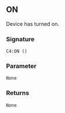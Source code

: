 ##  ON

Device has turned on.


### Signature

`C4:ON ()`


### Parameter

`None`


### Returns

`None`